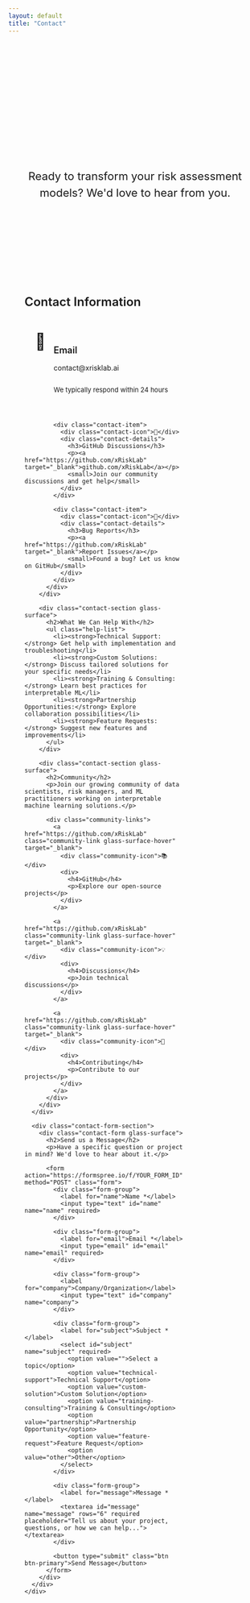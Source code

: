 ```yaml
---
layout: default
title: "Contact"
---
```


<section class="contact-hero">
  <div class="container">
    <h1 class="contact-title">Get in Touch</h1>
    <p class="contact-subtitle">Ready to transform your risk assessment models? We'd love to hear from you.</p>
  </div>
</section>

<section class="contact-content">
  <div class="container">
    <div class="contact-grid">
      <div class="contact-info">
        <div class="contact-section glass-surface">
          <h2>Contact Information</h2>
          <div class="contact-items">
            <div class="contact-item">
              <div class="contact-icon">📧</div>
              <div class="contact-details">
                <h3>Email</h3>
                <p><a href="mailto:contact@xrisklab.ai">contact@xrisklab.ai</a></p>
                <small>We typically respond within 24 hours</small>
              </div>
            </div>
            
            <div class="contact-item">
              <div class="contact-icon">💬</div>
              <div class="contact-details">
                <h3>GitHub Discussions</h3>
                <p><a href="https://github.com/xRiskLab" target="_blank">github.com/xRiskLab</a></p>
                <small>Join our community discussions and get help</small>
              </div>
            </div>
            
            <div class="contact-item">
              <div class="contact-icon">🐛</div>
              <div class="contact-details">
                <h3>Bug Reports</h3>
                <p><a href="https://github.com/xRiskLab" target="_blank">Report Issues</a></p>
                <small>Found a bug? Let us know on GitHub</small>
              </div>
            </div>
          </div>
        </div>

        <div class="contact-section glass-surface">
          <h2>What We Can Help With</h2>
          <ul class="help-list">
            <li><strong>Technical Support:</strong> Get help with implementation and troubleshooting</li>
            <li><strong>Custom Solutions:</strong> Discuss tailored solutions for your specific needs</li>
            <li><strong>Training & Consulting:</strong> Learn best practices for interpretable ML</li>
            <li><strong>Partnership Opportunities:</strong> Explore collaboration possibilities</li>
            <li><strong>Feature Requests:</strong> Suggest new features and improvements</li>
          </ul>
        </div>

        <div class="contact-section glass-surface">
          <h2>Community</h2>
          <p>Join our growing community of data scientists, risk managers, and ML practitioners working on interpretable machine learning solutions.</p>
          
          <div class="community-links">
            <a href="https://github.com/xRiskLab" class="community-link glass-surface-hover" target="_blank">
              <div class="community-icon">📚</div>
              <div>
                <h4>GitHub</h4>
                <p>Explore our open-source projects</p>
              </div>
            </a>
            
            <a href="https://github.com/xRiskLab" class="community-link glass-surface-hover" target="_blank">
              <div class="community-icon">💡</div>
              <div>
                <h4>Discussions</h4>
                <p>Join technical discussions</p>
              </div>
            </a>
            
            <a href="https://github.com/xRiskLab" class="community-link glass-surface-hover" target="_blank">
              <div class="community-icon">🤝</div>
              <div>
                <h4>Contributing</h4>
                <p>Contribute to our projects</p>
              </div>
            </a>
          </div>
        </div>
      </div>

      <div class="contact-form-section">
        <div class="contact-form glass-surface">
          <h2>Send us a Message</h2>
          <p>Have a specific question or project in mind? We'd love to hear about it.</p>
          
          <form action="https://formspree.io/f/YOUR_FORM_ID" method="POST" class="form">
            <div class="form-group">
              <label for="name">Name *</label>
              <input type="text" id="name" name="name" required>
            </div>
            
            <div class="form-group">
              <label for="email">Email *</label>
              <input type="email" id="email" name="email" required>
            </div>
            
            <div class="form-group">
              <label for="company">Company/Organization</label>
              <input type="text" id="company" name="company">
            </div>
            
            <div class="form-group">
              <label for="subject">Subject *</label>
              <select id="subject" name="subject" required>
                <option value="">Select a topic</option>
                <option value="technical-support">Technical Support</option>
                <option value="custom-solution">Custom Solution</option>
                <option value="training-consulting">Training & Consulting</option>
                <option value="partnership">Partnership Opportunity</option>
                <option value="feature-request">Feature Request</option>
                <option value="other">Other</option>
              </select>
            </div>
            
            <div class="form-group">
              <label for="message">Message *</label>
              <textarea id="message" name="message" rows="6" required placeholder="Tell us about your project, questions, or how we can help..."></textarea>
            </div>
            
            <button type="submit" class="btn btn-primary">Send Message</button>
          </form>
        </div>
      </div>
    </div>
  </div>
</section>

<style>
.contact-hero {
  background: transparent;
  padding: 80px 0 40px;
  text-align: center;
}

.contact-title {
  font-size: clamp(2.5rem, 6vw, 3.5rem);
  font-weight: 700;
  margin-bottom: 24px;
  color: var(--text-primary);
  background: var(--primary-gradient);
  -webkit-background-clip: text;
  -webkit-text-fill-color: transparent;
  background-clip: text;
}

.contact-subtitle {
  font-size: clamp(1.125rem, 3vw, 1.375rem);
  color: var(--text-secondary);
  max-width: 700px;
  margin: 0 auto;
  line-height: 1.5;
}

.contact-content {
  padding: 80px 0;
}

.contact-grid {
  display: grid;
  grid-template-columns: 1fr 1fr;
  gap: 48px;
  max-width: 1200px;
  margin: 0 auto;
}

.contact-section {
  backdrop-filter: var(--blur-amount);
  -webkit-backdrop-filter: var(--blur-amount);
  border-radius: 20px;
  padding: 32px;
  margin-bottom: 32px;
  transition: all 0.3s cubic-bezier(0.4, 0, 0.2, 1);
}

.contact-section h2 {
  font-size: 1.5rem;
  font-weight: 600;
  margin-bottom: 24px;
  color: var(--text-primary);
}

.contact-items {
  display: flex;
  flex-direction: column;
  gap: 20px;
}

.contact-item {
  display: flex;
  align-items: flex-start;
  gap: 16px;
  padding: 20px;
  background: rgba(255, 255, 255, 0.03);
  border: 1px solid rgba(255, 255, 255, 0.08);
  border-radius: 12px;
  transition: all 0.3s cubic-bezier(0.4, 0, 0.2, 1);
}

.contact-item:hover {
  background: rgba(255, 255, 255, 0.05);
  transform: translateY(-2px);
}

.contact-icon {
  font-size: 32px;
  flex-shrink: 0;
  filter: grayscale(1);
  transition: filter 0.3s ease;
}

.contact-item:hover .contact-icon {
  filter: grayscale(0);
}

.contact-details h3 {
  font-size: 1.125rem;
  font-weight: 600;
  margin-bottom: 8px;
  color: var(--text-primary);
}

.contact-details p {
  margin-bottom: 8px;
  color: var(--text-secondary);
}

.contact-details a {
  color: var(--accent-blue);
  text-decoration: none;
  transition: color 0.3s ease;
}

.contact-details a:hover {
  color: var(--accent-purple);
}

.contact-details small {
  color: var(--text-tertiary);
  font-size: 13px;
}

.help-list {
  list-style: none;
  padding: 0;
  display: flex;
  flex-direction: column;
  gap: 12px;
}

.help-list li {
  background: rgba(255, 255, 255, 0.03);
  border: 1px solid rgba(255, 255, 255, 0.08);
  border-radius: 12px;
  padding: 20px;
  color: var(--text-secondary);
  transition: all 0.3s cubic-bezier(0.4, 0, 0.2, 1);
  line-height: 1.6;
}

.help-list li:hover {
  background: rgba(255, 255, 255, 0.05);
  transform: translateX(4px);
}

.help-list li strong {
  color: var(--accent-blue);
  font-weight: 600;
}

.contact-section p {
  color: var(--text-secondary);
  margin-bottom: 24px;
  line-height: 1.6;
}

.community-links {
  display: flex;
  flex-direction: column;
  gap: 16px;
}

.community-link {
  display: flex;
  align-items: center;
  gap: 16px;
  padding: 20px;
  background: var(--surface-glass);
  backdrop-filter: var(--blur-amount);
  -webkit-backdrop-filter: var(--blur-amount);
  border: 1px solid var(--border-glass);
  border-radius: 12px;
  text-decoration: none;
  color: inherit;
  transition: all 0.3s cubic-bezier(0.4, 0, 0.2, 1);
}

.community-link:hover {
  transform: translateY(-4px);
  background: var(--surface-glass-hover);
  box-shadow: var(--shadow-glass);
}

.community-icon {
  font-size: 32px;
  flex-shrink: 0;
  filter: grayscale(1);
  transition: filter 0.3s ease;
}

.community-link:hover .community-icon {
  filter: grayscale(0);
}

.community-link h4 {
  font-size: 1.125rem;
  font-weight: 600;
  margin-bottom: 4px;
  color: var(--text-primary);
}

.community-link p {
  color: var(--text-secondary);
  margin: 0;
  font-size: 14px;
}

.contact-form {
  backdrop-filter: var(--blur-amount);
  -webkit-backdrop-filter: var(--blur-amount);
  border-radius: 20px;
  padding: 32px;
  position: sticky;
  top: 120px;
}

.contact-form h2 {
  font-size: 1.5rem;
  font-weight: 600;
  margin-bottom: 16px;
  color: var(--text-primary);
}

.contact-form > p {
  color: var(--text-secondary);
  margin-bottom: 32px;
  line-height: 1.6;
}

.form {
  display: flex;
  flex-direction: column;
  gap: 20px;
}

.form-group {
  display: flex;
  flex-direction: column;
}

.form-group label {
  font-weight: 500;
  margin-bottom: 8px;
  color: var(--text-primary);
  font-size: 14px;
}

.form-group input,
.form-group select,
.form-group textarea {
  padding: 12px 16px;
  border: 1px solid var(--border-glass);
  border-radius: 12px;
  background: rgba(255, 255, 255, 0.05);
  color: var(--text-primary);
  font-family: inherit;
  font-size: 15px;
  transition: all 0.3s cubic-bezier(0.4, 0, 0.2, 1);
}

.form-group input:focus,
.form-group select:focus,
.form-group textarea:focus {
  outline: none;
  border-color: var(--accent-blue);
  box-shadow: 0 0 0 3px rgba(0, 122, 255, 0.1);
  background: rgba(255, 255, 255, 0.08);
}

.form-group input::placeholder,
.form-group textarea::placeholder {
  color: var(--text-tertiary);
}

.form-group textarea {
  resize: vertical;
  min-height: 120px;
  line-height: 1.5;
}

.form-group select {
  cursor: pointer;
}

/* Custom select arrow for consistency */
.form-group select {
  appearance: none;
  background-image: url('data:image/svg+xml;charset=US-ASCII,<svg xmlns="http://www.w3.org/2000/svg" viewBox="0 0 16 16" fill="%23999"><path d="M8 12L2 6h12z"/></svg>');
  background-repeat: no-repeat;
  background-position: right 12px center;
  background-size: 12px;
  padding-right: 40px;
}

@media (max-width: 768px) {
  .contact-grid {
    grid-template-columns: 1fr;
    gap: 32px;
  }
  
  .contact-form {
    position: static;
  }
  
  .contact-item {
    flex-direction: column;
    text-align: center;
    gap: 12px;
  }
  
  .community-links {
    gap: 12px;
  }

  .contact-section {
    padding: 24px;
  }

  .contact-form {
    padding: 24px;
  }
}

@media (max-width: 480px) {
  .contact-section {
    padding: 20px;
  }

  .contact-form {
    padding: 20px;
  }

  .contact-item {
    padding: 16px;
  }

  .community-link {
    padding: 16px;
  }

  .help-list li {
    padding: 16px;
  }
}
</style>

